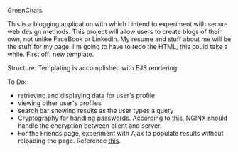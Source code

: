 GreenChats

This is a blogging application with which I intend to experiment
with secure web design methods. This project will allow users to create blogs of their own, not unlike
FaceBook or LinkedIn. My resume and stuff about me will be the stuff for my page. I'm
going to have to redo the HTML, this could take a while. First off: new template.

Structure:
Templating is accomplished with EJS rendering.

To Do:
<ul>
<li>retrieving and displaying data for user's profile</li>
<li>viewing other user's profiles</li>
<li>search bar showing results as the user types a query</li>
<li>Cryptography for handling passwords. According to <a href="https://expressjs.com/en/advanced/best-practice-security.html">this</a>,
NGINX should handle the encryption between client and server.</li>
<li>For the Friends page, experiment with Ajax to populate results without reloading the page. Reference
<a href="https://www.npmjs.com/package/ajax-request">this</a>.
</ul>

